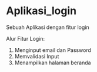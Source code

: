 # Aplikasi_login
Sebuah Aplikasi dengan fitur login

Alur Fitur Login:
1. Menginput email dan Password
2. Memvalidasi Input
3. Menampilkan halaman beranda
